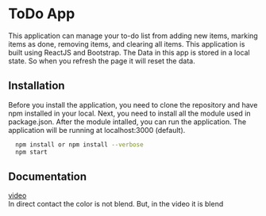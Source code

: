 # ToDo App

This application can manage your to-do list from adding new items, marking items as done, removing items, and clearing all items. This application is built using ReactJS and Bootstrap. The Data in this app is stored in a local state. So when you refresh the page it will reset the data.

## Installation

Before you install the application, you need to clone the repository and have npm installed in your local. Next, you need to install all the module used in package.json. After the module intalled, you can run the application. The application will be running at localhost:3000 (default).

```bash
  npm install or npm install --verbose
  npm start
```

## Documentation
[video](https://drive.google.com/file/d/1E3PI-ssXXpnH9tIA-JxA68hTeNOctzTA/view?usp=sharing)<br />
In direct contact the color is not blend. But, in the video it is blend 


